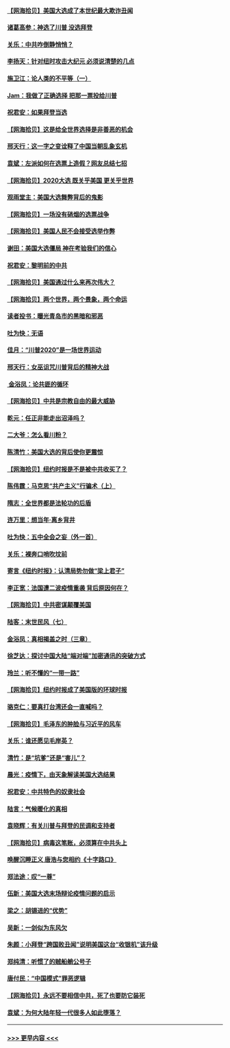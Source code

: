 #### [【网海拾贝】美国大选成了本世纪最大欺诈丑闻](../pages/nsc993/n12538029.md?t=11110602) 
#### [诸葛高参：神选了川普 没选拜登](../pages/nsc993/n12537664.md?t=11110602) 
#### [关乐：中共咋倒静悄悄？](../pages/nsc993/n12537615.md?t=11110602) 
#### [李扬天：针对纽时攻击大纪元 必须说清楚的几点](../pages/nsc993/n12536001.md?t=11110602) 
#### [施卫江：论人类的不平等（一）](../pages/nsc993/n12535700.md?t=11110602) 
#### [Jam：我做了正确选择 把那一票投给川普](../pages/nsc993/n12535743.md?t=11110602) 
#### [祝君安：如果拜登当选](../pages/nsc993/n12535726.md?t=11110602) 
#### [【网海拾贝】这是给全世界选择是非善恶的机会](../pages/nsc993/n12535061.md?t=11110602) 
#### [邢天行：这一字之变诠释了中国当朝乱象玄机](../pages/nsc993/n12533446.md?t=11110602) 
#### [袁斌：左派如何在选票上造假？网友总结七招](../pages/nsc993/n12533180.md?t=11110602) 
#### [【网海拾贝】2020大选 既关乎美国 更关乎世界](../pages/nsc993/n12533161.md?t=11110602) 
#### [观雨堂主：美国大选舞弊背后的鬼影](../pages/nsc993/n12533153.md?t=11110602) 
#### [【网海拾贝】一场没有硝烟的选票战争](../pages/nsc993/n12531883.md?t=11110602) 
#### [【网海拾贝】美国人民不会接受选举作弊](../pages/nsc993/n12528850.md?t=11110602) 
#### [谢田：美国大选僵局 神在考验我们的信心](../pages/nsc993/n12527932.md?t=11110602) 
#### [祝君安：黎明前的中共](../pages/nsc993/n12524071.md?t=11110602) 
#### [【网海拾贝】美国通过什么来再次伟大？](../pages/nsc993/n12523844.md?t=11110602) 
#### [【网海拾贝】两个世界，两个景象，两个命运](../pages/nsc993/n12521419.md?t=11110602) 
#### [读者投书：曝光青岛市的黑暗和邪恶](../pages/nsc993/n12520988.md?t=11110602) 
#### [吐为快：无语](../pages/nsc993/n12518588.md?t=11110602) 
#### [佳月：“川普2020”是一场世界运动](../pages/nsc993/n12518581.md?t=11110602) 
#### [邢天行：女巫诅咒川普背后的精神大战](../pages/nsc993/n12517257.md?t=11110602) 
#### [ 金浴凤：论共匪的循环](../pages/nsc993/n12517133.md?t=11110602) 
#### [【网海拾贝】中共是宗教自由的最大威胁](../pages/nsc993/n12516879.md?t=11110602) 
#### [乾元：任正非能走出沼泽吗？](../pages/nsc993/n12515831.md?t=11110602) 
#### [二大爷：怎么看川粉？](../pages/nsc993/n12515820.md?t=11110602) 
#### [陈清竹：美国大选的背后使你更震惊](../pages/nsc993/n12515589.md?t=11110602) 
#### [【网海拾贝】纽约时报是不是被中共收买了？](../pages/nsc993/n12515122.md?t=11110602) 
#### [陈伟霆：马克思“共产主义”行骗术（上）](../pages/nsc993/n12510217.md?t=11110602) 
#### [隋志：全世界都是法轮功的后盾](../pages/nsc993/n12510636.md?t=11110602) 
#### [连万里：想当年‧离乡背井](../pages/nsc993/n12510623.md?t=11110602) 
#### [吐为快：五中全会之妄（外一首）](../pages/nsc993/n12510470.md?t=11110602) 
#### [关乐：裸奔口哨吹坟前](../pages/nsc993/n12510403.md?t=11110602) 
#### [寄言《纽约时报》：认清局势勿做“梁上君子”](../pages/nsc993/n12510042.md?t=11110602) 
#### [李正宽：法国遭二波疫情重袭 背后原因何在？](../pages/nsc993/n12509971.md?t=11110602) 
#### [【网海拾贝】中共密谋颠覆美国](../pages/nsc993/n12509816.md?t=11110602) 
#### [陆客：末世民风（七）](../pages/nsc993/n12507822.md?t=11110602) 
#### [金浴凤：真相揭盖之时（三章）](../pages/nsc993/n12507804.md?t=11110602) 
#### [徐芝达：探讨中国大陆“端对端”加密通讯的突破方式](../pages/nsc993/n12507682.md?t=11110602) 
#### [玲兰：听不懂的“一带一路”](../pages/nsc993/n12507669.md?t=11110602) 
#### [【网海拾贝】纽约时报成了美国版的环球时报](../pages/nsc993/n12507053.md?t=11110602) 
#### [骆克仁：要真打台湾还会一直喊吗？](../pages/nsc993/n12506843.md?t=11110602) 
#### [【网海拾贝】毛泽东的肿脸与习近平的风车](../pages/nsc993/n12504537.md?t=11110602) 
#### [关乐：谁还愿见毛岸英？](../pages/nsc993/n12503866.md?t=11110602) 
#### [清竹：是“坑爹”还是“害儿”？](../pages/nsc993/n12503034.md?t=11110602) 
#### [晨光：疫情下，由天象解读美国大选结果](../pages/nsc993/n12502536.md?t=11110602) 
#### [祝君安：中共特色的奴隶社会](../pages/nsc993/n12501529.md?t=11110602) 
#### [陆言：气候暖化的真相](../pages/nsc993/n12501183.md?t=11110602) 
#### [袁晓辉：有关川普与拜登的民调和支持者](../pages/nsc993/n12500433.md?t=11110602) 
#### [【网海拾贝】病毒这笔账，必须算在中共头上](../pages/nsc993/n12500320.md?t=11110602) 
#### [唤醒沉睡正义 唐浩与您相约《十字路口》](../pages/nsc993/n12497980.md?t=11110602) 
#### [郑法途：叹“一尊”](../pages/nsc993/n12498837.md?t=11110602) 
#### [伍新：美国大选末场辩论疫情问题的启示](../pages/nsc993/n12498829.md?t=11110602) 
#### [梁之：胡锡进的“优势”](../pages/nsc993/n12498780.md?t=11110602) 
#### [吴新：一剑似为东风欠](../pages/nsc993/n12498772.md?t=11110602) 
#### [朱颜：小拜登“跨国败丑闻”说明美国这台“收银机”该升级](../pages/nsc993/n12498731.md?t=11110602) 
#### [郑纯清：听惯了的贼船艄公号子](../pages/nsc993/n12498721.md?t=11110602) 
#### [唐付民：“中国模式”罪恶逻辑](../pages/nsc993/n12498310.md?t=11110602) 
#### [【网海拾贝】永远不要相信中共，死了也要防它装死](../pages/nsc993/n12498162.md?t=11110602) 
#### [袁斌：为何大陆年轻一代很多人如此堕落？](../pages/nsc993/n12495696.md?t=11110602) 

----
#### [ >>> 更早内容 <<< ](../indexes/nsc993-earlier.md)
